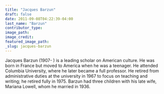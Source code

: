 ```yaml
---
title: "Jacques Barzun"
draft: false
date: 2011-09-08T04:22:39-04:00
last_name: "Barzun"
contributor_type:
image_path:
image_credit:
featured_image_path:
_slug: jacques-barzun
---
```


Jacques Barzun (1907- ) is a leading scholar on American culture. He was born in France but moved to America when he was a teenager. He attended Columbia University, where he later became a full professor. He retired from administrative duties at the university in 1967 to focus on teaching and writing; he retired fully in 1975. Barzun had three children with his late wife, Mariana Lowell, whom he married in 1936.

